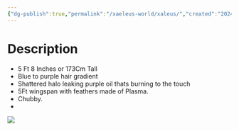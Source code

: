 ```yaml
---
{"dg-publish":true,"permalink":"/xaeleus-world/xaleus/","created":"2024-07-03T21:05:41.090-05:00","updated":"2024-06-26T13:24:50.000-05:00"}
---
```


# Description
 - 5 Ft 8 Inches or 173Cm Tall
 - Blue to purple hair gradient
 - Shattered halo leaking purple oil thats burning to the touch
 - 5Ft wingspan with feathers made of Plasma.
 - Chubby.
 - 
  
![](https://storage.daedreus.com/Website%20assets/Xae_2D_Model_1_mouth%20open.png)
